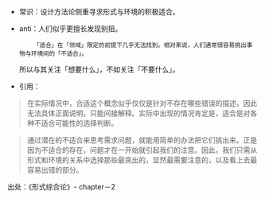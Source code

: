 - 常识：设计方法论侧重寻求形式与环境的积极适合。
- anti：人们似乎更擅长发现别扭。

          「适合」在「领域」限定的前提下几乎无法找到。相对来说，人们通常很容易挑出事物与环境间的「不适合」。
      
              所以与其关注「想要什么」，不如关注「不要什么」。

- 引用：

> 在实际情况中，合适这个概念似乎仅仅是针对不存在哪些错误的描述，因此无法具体正面说明，只能间接解释。实际中出现的情况肯定是，适合是对各种不适合可能性的选择判断。

> 通过潜在的不适合来思考需求问题，就能用简单的办法把它们挑出来。正是因为不适合的存在，问题才在一开始就引起我们的注意。因此，我们只需从形式和环境的关系中选择那些最突出的，显然最需要注意的，以及看上去最容易出错的部分。

出处：《形式综合论》- chapter－2
